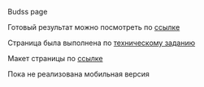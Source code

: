 Budss page

Готовый результат можно посмотреть по [ссылке](http://vidrochka.xyz:7206/)

Страница была выполнена по [техническому заданию](https://docs.google.com/document/d/1pfTi3wCM7yZEXo0XCDNL8gNwhrR7G8NDc-EU_htw4r8/edit?tab=t.0)

Макет страницы по [ссылке](https://docs.google.com/document/d/1pfTi3wCM7yZEXo0XCDNL8gNwhrR7G8NDc-EU_htw4r8/edit?tab=t.0) 

Пока не реализована мобильная версия
